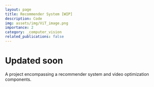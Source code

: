 ```yaml
---
layout: page
title: Recommender System [WIP]
description: Code
img: assets/img/ViT_image.png
importance: 2
category: _computer_vision
related_publications: false
---
```


# Updated soon
A project encompassing a recommender system and video optimization components.
